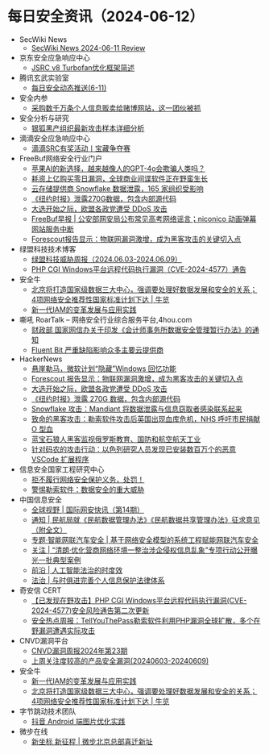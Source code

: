 # 每日安全资讯（2024-06-12）

- SecWiki News
  - [SecWiki News 2024-06-11 Review](http://www.sec-wiki.com/?2024-06-11)
- 京东安全应急响应中心
  - [JSRC v8 Turbofan优化框架简述](https://mp.weixin.qq.com/s?__biz=MjM5OTk2MTMxOQ==&mid=2727836611&idx=1&sn=2e0366feb1c881819c3674fb64167d41&chksm=8050ac4bb727255d334ef9a59021d0da4d1a928226705c8bb1cd8ef87fbd7e6e3098df6ae2d4&scene=58&subscene=0#rd)
- 腾讯玄武实验室
  - [每日安全动态推送(6-11)](https://mp.weixin.qq.com/s?__biz=MzA5NDYyNDI0MA==&mid=2651959687&idx=1&sn=3a107a7fe03180d7bb40b076c76fb181&chksm=8baed118bcd9580edfad57b555c05a7ede2fa955317f27809dda658c690b0007dd006ea6f96d&scene=58&subscene=0#rd)
- 安全内参
  - [采购数千万条个人信息贩卖给赌博网站，这一团伙被抓](https://mp.weixin.qq.com/s?__biz=MzI4NDY2MDMwMw==&mid=2247511908&idx=1&sn=9be77835804ae2dd0b51c390d89e9975&chksm=ebfae844dc8d6152117160133d088de4023c359234a5602c56878102222e2c7afe98ad9e7b39&scene=58&subscene=0#rd)
- 安全分析与研究
  - [银狐黑产组织最新攻击样本详细分析](https://mp.weixin.qq.com/s?__biz=MzA4ODEyODA3MQ==&mid=2247488259&idx=1&sn=7a8268719bacf1698726a70827ce40fe&chksm=902fbc2ba758353d8f52f61938e43f0f6240683f1ff0f2ece08c2484807d0323f58406cb792c&scene=58&subscene=0#rd)
- 滴滴安全应急响应中心
  - [滴滴SRC有奖活动丨宝藏争夺赛](https://mp.weixin.qq.com/s?__biz=MzA3Mzk1MDk1NA==&mid=2651908360&idx=1&sn=9e8aacc23b1be11d0b6716b669e1e493&chksm=84e37a8db394f39b0a3684cc36e9e9d94290cddb93c6c83a6859fb62a3f5213c5f91a00d9662&scene=58&subscene=0#rd)
- FreeBuf网络安全行业门户
  - [苹果AI的新选择，越来越像人的GPT-4o会欺骗人类吗？](https://www.freebuf.com/articles/403253.html)
  - [耗资上亿购买零日漏洞，全球商业间谍软件正在野蛮生长](https://www.freebuf.com/articles/neopoints/403223.html)
  - [云存储提供商 Snowflake 数据泄露，165 家组织受影响](https://www.freebuf.com/news/403193.html)
  - [《纽约时报》泄露270G数据，包含内部源代码](https://www.freebuf.com/news/403176.html)
  - [大选开始之际，欧盟各政党遭受 DDoS 攻击](https://www.freebuf.com/news/403170.html)
  - [FreeBuf早报 | 公安部网安局公布常见高考网络谣言；niconico 动画弹幕网站服务中断](https://www.freebuf.com/news/403146.html)
  - [Forescout报告显示：物联网漏洞激增，成为黑客攻击的关键切入点](https://www.freebuf.com/news/403145.html)
- 绿盟科技技术博客
  - [绿盟科技威胁周报（2024.06.03-2024.06.09）](https://blog.nsfocus.net/weeklyreport202423/)
  - [PHP CGI Windows平台远程代码执行漏洞（CVE-2024-4577）通告](https://blog.nsfocus.net/php-cgi-windowscve-2024-4577/)
- 安全牛
  - [北京将打造国家级数据三大中心，强调要处理好数据发展和安全的关系；4项网络安全推荐性国家标准计划下达 | 牛览](https://www.aqniu.com/industry/104887.html)
  - [新一代IAM的变革发展与应用实践](https://www.aqniu.com/industry/104888.html)
- 嘶吼 RoarTalk – 网络安全行业综合服务平台,4hou.com
  - [财政部 国家网信办关于印发《会计师事务所数据安全管理暂行办法》的通知](https://www.4hou.com/posts/OXVY)
  - [Fluent Bit 严重缺陷影响众多主要云提供商](https://www.4hou.com/posts/xzQ3)
- HackerNews
  - [悬崖勒马，微软计划“隐藏”Windows 回忆功能](https://hackernews.cc/archives/53085)
  - [Forescout 报告显示：物联网漏洞激增，成为黑客攻击的关键切入点](https://hackernews.cc/archives/53080)
  - [大选开始之际，欧盟各政党遭受 DDoS 攻击](https://hackernews.cc/archives/53071)
  - [《纽约时报》泄露 270G 数据，包含内部源代码](https://hackernews.cc/archives/53066)
  - [Snowflake 攻击：Mandiant 将数据泄露与信息窃取者感染联系起来](https://hackernews.cc/archives/53057)
  - [致命的黑客攻击：勒索软件攻击后英国出现血库危机，NHS 呼吁市民捐献 O 型血](https://hackernews.cc/archives/53052)
  - [蓝宝石狼人黑客监视俄罗斯教育、国防和航空航天工业](https://hackernews.cc/archives/53049)
  - [针对码农的攻击行动：以色列研究人员发现已安装数百万个的恶意 VSCode 扩展程序](https://hackernews.cc/archives/53043)
- 信息安全国家工程研究中心
  - [拒不履行网络安全保护义务，处罚！](https://mp.weixin.qq.com/s?__biz=MzU5OTQ0NzY3Ng==&mid=2247496804&idx=1&sn=54d89fd3ff2520c9e2b78b526d9ef478&chksm=feb67577c9c1fc616465fe6c8069c79dccda3b76d5d25ce4f6a21cb570d8450486efad663bd2&scene=58&subscene=0#rd)
  - [警惕勒索软件：数据安全的重大威胁](https://mp.weixin.qq.com/s?__biz=MzU5OTQ0NzY3Ng==&mid=2247496804&idx=2&sn=86db32fc2a8c91fb9469024367f12ba6&chksm=feb67577c9c1fc612d55851f119203ea2b9e9ecbc5b4b6839243c97870e6bb93e8474b9e2ac3&scene=58&subscene=0#rd)
- 中国信息安全
  - [全球视野 | 国际网安快讯（第14期）](https://mp.weixin.qq.com/s?__biz=MzA5MzE5MDAzOA==&mid=2664215752&idx=1&sn=d365fdc0af830f6c74e1b0fc52d59fd3&chksm=8b59b631bc2e3f27e3d677a4448b51fa22fb59ccfc7a1df4064266f50dc62465d02accbbb957&scene=58&subscene=0#rd)
  - [通知 | 民航局就《民航数据管理办法》《民航数据共享管理办法》征求意见（附全文）](https://mp.weixin.qq.com/s?__biz=MzA5MzE5MDAzOA==&mid=2664215752&idx=2&sn=d1821a921e70315b912009746edfb474&chksm=8b59b631bc2e3f272df67dd3c6cb2c3cbc764d385d2926f5b34c375ee4ee6b5e5d79fa233d9e&scene=58&subscene=0#rd)
  - [专题·智能网联汽车安全 | 基于网络安全模型的系统工程赋能网联汽车安全](https://mp.weixin.qq.com/s?__biz=MzA5MzE5MDAzOA==&mid=2664215752&idx=3&sn=8f3a4b76afc8a24265c6ccc9c081ca52&chksm=8b59b631bc2e3f278c1054b076237ce9e870516413d88363ba958ab61f528ef951537db814df&scene=58&subscene=0#rd)
  - [关注 | “清朗·优化营商网络环境一整治涉企侵权信息乱象”专项行动公开曝光一批典型案例](https://mp.weixin.qq.com/s?__biz=MzA5MzE5MDAzOA==&mid=2664215752&idx=4&sn=88f3830dd3fc59a54aeaee19789b2a5c&chksm=8b59b631bc2e3f27ce7d7e1e11ce0d3a0fbea3dd26eb01f17768760795c57d1b7390c294bb70&scene=58&subscene=0#rd)
  - [前沿 | 人工智能法治的时度效](https://mp.weixin.qq.com/s?__biz=MzA5MzE5MDAzOA==&mid=2664215752&idx=5&sn=4f52eeca1e4464d57703771e125f6ef8&chksm=8b59b631bc2e3f2782d20ca5f6e29840af6ddbeac634779c445b19b3aa8318842172d84c5f0e&scene=58&subscene=0#rd)
  - [法治 | 与时俱进完善个人信息保护法律体系](https://mp.weixin.qq.com/s?__biz=MzA5MzE5MDAzOA==&mid=2664215752&idx=6&sn=8d77eb798bebdfc75c9148f90f3f01ba&chksm=8b59b631bc2e3f2701d7b9bbe761bc51088adb1d64265529ae69a0a816705e3d98b80d455d5a&scene=58&subscene=0#rd)
- 奇安信 CERT
  - [【已发现在野攻击】PHP CGI Windows平台远程代码执行漏洞(CVE-2024-4577)安全风险通告第二次更新](https://mp.weixin.qq.com/s?__biz=MzU5NDgxODU1MQ==&mid=2247501282&idx=1&sn=04048b008f0579b2dc98f180b8b7c19d&chksm=fe79e17ac90e686c1c256c1ea400ec9f5ef0276f57b81f365fb2c2633bfc559eb725b37a02c6&scene=58&subscene=0#rd)
  - [安全热点周报：TellYouThePass勒索软件利用PHP漏洞全球扩散，多个在野漏洞遭遇实际攻击](https://mp.weixin.qq.com/s?__biz=MzU5NDgxODU1MQ==&mid=2247501282&idx=2&sn=fc6e352e1eaa20ace9b188a348b294b0&chksm=fe79e17ac90e686cbfe0b6a26513345dc9bde46fe6196dac1d9a61f0463485e180ef93f99e33&scene=58&subscene=0#rd)
- CNVD漏洞平台
  - [CNVD漏洞周报2024年第23期](https://mp.weixin.qq.com/s?__biz=MzU3ODM2NTg2Mg==&mid=2247494864&idx=1&sn=9db8628275286f63cefe68bd42b2ed1b&chksm=fd74dc19ca03550fab7cd0c0bf146d88cbf1a81c5cc8b845d0db27f9fc05b9cab3864757d6a4&scene=58&subscene=0#rd)
  - [上周关注度较高的产品安全漏洞(20240603-20240609)](https://mp.weixin.qq.com/s?__biz=MzU3ODM2NTg2Mg==&mid=2247494864&idx=2&sn=af372a4ce33566b6d28ae6a2853a6853&chksm=fd74dc19ca03550f0ff06a249625c7fae7f0e186874e379e014f35331b39997b5905a7a62265&scene=58&subscene=0#rd)
- 安全牛
  - [新一代IAM的变革发展与应用实践](https://mp.weixin.qq.com/s?__biz=MjM5Njc3NjM4MA==&mid=2651130265&idx=1&sn=aede913213993dde93996db9b3378869&chksm=bd15b94a8a62305ce61c10d0e1b0116d4a69dddcbea52ef8c29e1cdee339ae0e7bec71522324&scene=58&subscene=0#rd)
  - [北京将打造国家级数据三大中心，强调要处理好数据发展和安全的关系；4项网络安全推荐性国家标准计划下达 | 牛览](https://mp.weixin.qq.com/s?__biz=MjM5Njc3NjM4MA==&mid=2651130265&idx=2&sn=7a537feddf0cb8fc6c94b31fec3e08f8&chksm=bd15b94a8a62305ca53e6d9d2c8758b0de32ded12b132d0c83ff5b69d53f357efa8612edf97f&scene=58&subscene=0#rd)
- 字节跳动技术团队
  - [抖音 Android 端图片优化实践](https://mp.weixin.qq.com/s?__biz=MzI1MzYzMjE0MQ==&mid=2247507704&idx=1&sn=6a52e952b8ad823b2edf327ed415c331&chksm=e9d3151adea49c0cf4179967e1064e6e5e3e00fed549c0d853d997f656a041b7fdb49ba03744&scene=58&subscene=0#rd)
- 微步在线
  - [新坐标 新征程 | 微步北京总部喜迁新址](https://mp.weixin.qq.com/s?__biz=MzI5NjA0NjI5MQ==&mid=2650181487&idx=1&sn=014d549a9a92a889f021ad4f7cc4dc7b&chksm=f44874d3c33ffdc5300849a25fe6c2d47169a8b7fcf77316ae6da8cb1a075709a89f641fce71&scene=58&subscene=0#rd)
